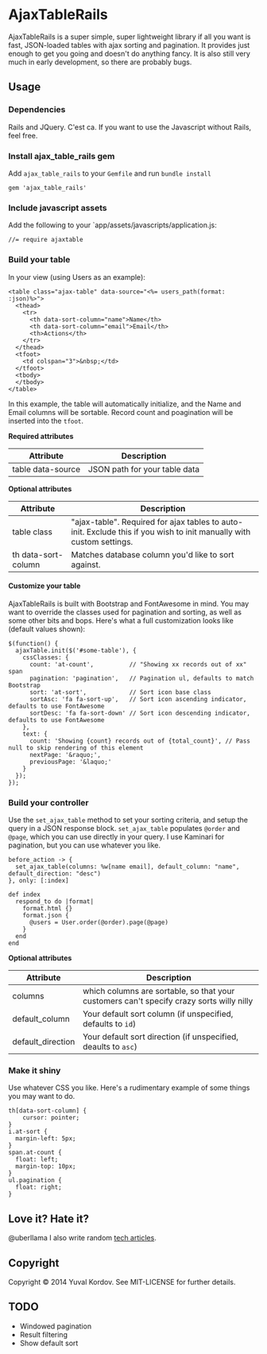 # AjaxTableRails

AjaxTableRails is a super simple, super lightweight library if all you want is fast, JSON-loaded tables with ajax sorting and pagination. It provides just enough to get you going and doesn't do anything fancy. It is also still very much in early development, so there are probably bugs.

## Usage

### Dependencies

Rails and JQuery. C'est ca. If you want to use the Javascript without Rails, feel free.

### Install ajax_table_rails gem

Add `ajax_table_rails` to your `Gemfile` and run `bundle install`

````
gem 'ajax_table_rails'
````

### Include javascript assets

Add the following to your `app/assets/javascripts/application.js:

````
//= require ajaxtable
````

### Build your table

In your view (using Users as an example):

````
<table class="ajax-table" data-source="<%= users_path(format: :json)%>">
  <thead>
    <tr>
      <th data-sort-column="name">Name</th>
      <th data-sort-column="email">Email</th>
      <th>Actions</th>
    </tr>
  </thead>
  <tfoot>
    <td colspan="3">&nbsp;</td>
  </tfoot>
  <tbody>
  </tbody>
</table>
````

In this example, the table will automatically initialize, and the Name and Email columns will be sortable. Record count and poagination will be inserted into the `tfoot`.

**Required attributes**

| Attribute | Description |
| --------- | ----------- |
| table data-source | JSON path for your table data |

**Optional attributes**

| Attribute | Description |
| --------- | ----------- |
| table class | "ajax-table". Required for ajax tables to auto-init. Exclude this if you wish to init manually with custom settings. |
| th data-sort-column | Matches database column you'd like to sort against. |

#### Customize your table

AjaxTableRails is built with Bootstrap and FontAwesome in mind. You may want to override the classes used for pagination and sorting, as well as some other bits and bops. Here's what a full customization looks like (default values shown):

````
$(function() {
  ajaxTable.init($('#some-table'), {
    cssClasses: {
      count: 'at-count',          // "Showing xx records out of xx" span
      pagination: 'pagination',   // Pagination ul, defaults to match Bootstrap
      sort: 'at-sort',            // Sort icon base class
      sortAsc: 'fa fa-sort-up',   // Sort icon ascending indicator, defaults to use FontAwesome
      sortDesc: 'fa fa-sort-down' // Sort icon descending indicator, defaults to use FontAwesome
    },
    text: {
      count: 'Showing {count} records out of {total_count}', // Pass null to skip rendering of this element
      nextPage: '&raquo;',
      previousPage: '&laquo;'
    }
  });
});
````

### Build your controller

Use the `set_ajax_table` method to set your sorting criteria, and setup the query in a JSON response block. `set_ajax_table` populates `@order` and `@page`, which you can use directly in your query. I use Kaminari for pagination, but you can use whatever you like.

````
before_action -> {
  set_ajax_table(columns: %w[name email], default_column: "name", default_direction: "desc")
}, only: [:index]

def index
  respond_to do |format|
    format.html {}
    format.json {
      @users = User.order(@order).page(@page)
    }
  end
end
````

**Optional attributes**

| Attribute | Description |
| --------- | ----------- |
| columns | which columns are sortable, so that your customers can't specify crazy sorts willy nilly |
| default_column | Your default sort column (if unspecified, defaults to `id`) |
| default_direction | Your default sort direction (if unspecified, deaults to `asc`) |

### Make it shiny

Use whatever CSS you like. Here's a rudimentary example of some things you may want to do.

````
th[data-sort-column] {
	cursor: pointer;
}
i.at-sort {
  margin-left: 5px;
}
span.at-count {
  float: left;
  margin-top: 10px;
}
ul.pagination {
  float: right;
}
````

## Love it? Hate it?

@uberllama
I also write random [tech articles](http://blog.littleblimp.com).

## Copyright

Copyright &copy; 2014 Yuval Kordov. See MIT-LICENSE for further details.

## TODO

* Windowed pagination
* Result filtering
* Show default sort